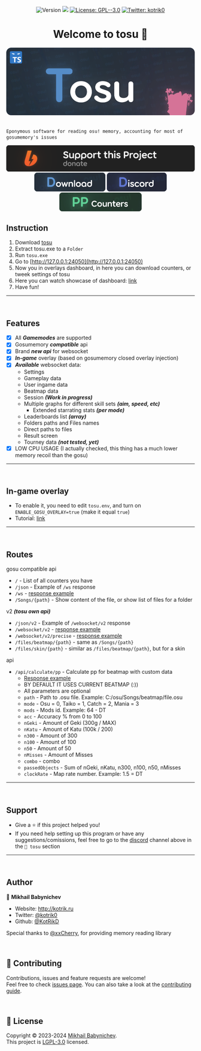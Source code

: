 <p align="center">
  <img alt="Version" src="https://img.shields.io/github/release/tosuapp/tosu.svg?style=for-the-badge&color=%235686A2" />
  <img src="https://img.shields.io/badge/node-%3E%3D20.11.1-45915E.svg?style=for-the-badge&logo=node.js&logoColor=white" />
  <a href="https://github.com/tosuapp/tosu/blob/master/LICENSE" target="_blank"><img alt="License: GPL--3.0" src="https://img.shields.io/github/license/tosuapp/tosu?style=for-the-badge&color=%23A27456" /></a>
  <a href="https://twitter.com/kotrik0" target="_blank"><img alt="Twitter: kotrik0" src="https://img.shields.io/badge/kotrik0-1DA1F2?style=for-the-badge&logo=twitter&logoColor=white" /></a>
</p>


<h1 align="center">Welcome to tosu 👋</h1>
<div align="center">
<img src=".github/logo.png" />
</div>

<br>



```text
Eponymous software for reading osu! memory, accounting for most of gosumemory's issues
```


<div  align="center">
<a href="https://boosty.to/kotrik/donate"><img src=".github/button-boosty.png" /></a><br>
<a href="https://github.com/tosuapp/tosu/releases/latest"><img src=".github/button-download.png" /></a>
<a href="https://discord.gg/WX7BTs8kwh"><img src=".github/button-discord.png" /></a>
<a href="https://github.com/cyperdark/osu-counters/tree/master/counters"><img src=".github/button-counters.png" /></a>
</div>


Instruction
---
1. Download [tosu](https://github.com/tosuapp/tosu/releases/latest)
2. Extract tosu.exe to a `Folder`
3. Run `tosu.exe`
4. Go to [http://127.0.0.1:24050](http://127.0.0.1:24050)
5. Now you in overlays dashboard, in here you can download counters, or tweek settings of tosu
6. Here you can watch showcase of dashboard: [link](https://youtu.be/3eW4TD_zwhM)
8. Have fun!
---

<br>

Features
---
- [x] All _**Gamemodes**_ are supported
- [x] Gosumemory _**compatible**_ api
- [X] Brand _**new api**_ for websocket
- [x] _**In-game**_ overlay (based on gosumemory closed overlay injection)
- [x] _**Available**_ websocket data:
  - Settings
  - Gameplay data
  - User ingame data
  - Beatmap data
  - Session _**(Work in progress)**_
  - Multiple graphs for different skill sets _**(aim, speed, etc)**_
    - Extended starrating stats _**(per mode)**_ 
  - Leaderboards list _**(array)**_
  - Folders paths and Files names
  - Direct paths to files
  - Result screen
  - Tourney data _**(not tested, yet)**_
- [X] LOW CPU USAGE (I actually checked, this thing has a much lower memory recoil than the gosu)
---

<br>

In-game overlay
---
- To enable it, you need to edit `tosu.env`, and turn on `ENABLE_GOSU_OVERLAY=true` (make it equal `true`)
- Tutorial: [link](https://github.com/tosuapp/tosu/wiki/How-to-enable-ingame-overlay)
---


<br>

Routes
---
gosu compatible api
- `/` - List of all counters you have
- `/json` - Example of `/ws` response
- `/ws` - [response example](https://github.com/tosuapp/tosu/wiki/v1-websocket-api-response)
- `/Songs/{path}` - Show content of the file, or show list of files for a folder

v2 _**(tosu own api)**_
- `/json/v2` - Example of `/websocket/v2` response
- `/websocket/v2` - [response example](https://github.com/tosuapp/tosu/wiki/v2-websocket-api-response)
- `/websocket/v2/precise` - [response example](https://github.com/tosuapp/tosu/wiki/v2-precise-websocket-api-response)
- `/files/beatmap/{path}` - same as `/Songs/{path}`
- `/files/skin/{path}` - similar as `/files/beatmap/{path}`, but for a skin

api
- `/api/calculate/pp` - Calculate pp for beatmap with custom data
  - [Response example](https://github.com/tosuapp/tosu/wiki/api-calculate-pp-response-example)
  - BY DEFAULT IT USES CURRENT BEATMAP (:))
  - All parameters are optional
  - `path` - Path to .osu file. Example: C:/osu/Songs/beatmap/file.osu
  - `mode` - Osu = 0, Taiko = 1, Catch = 2, Mania = 3
  - `mods` - Mods id. Example: 64 - DT
  - `acc` - Accuracy % from 0 to 100
  - `nGeki` - Amount of Geki (300g / MAX)
  - `nKatu` - Amount of Katu (100k / 200)
  - `n300` - Amount of 300
  - `n100` - Amount of 100
  - `n50` - Amount of 50
  - `nMisses` - Amount of Misses
  - `combo` - combo
  - `passedObjects` - Sum of nGeki, nKatu, n300, n100, n50, nMisses
  - `clockRate` - Map rate number. Example: 1.5 = DT
---


<br />

Support
---
- Give a ⭐️ if this project helped you!
- If you need help setting up this program or have any suggestions/comissions, feel free to go to the [discord](https://discord.gg/WX7BTs8kwh) channel above in the `🔵 tosu` section
---

<br />

## Author
👤 **Mikhail Babynichev**
* Website: http://kotrik.ru
* Twitter: [@kotrik0](https://twitter.com/kotrik0)
* Github: [@KotRikD](https://github.com/KotRikD)

Special thanks to [@xxCherry](https://github.com/xxCherry), for providing memory reading library

<br />

## 🤝 Contributing

Contributions, issues and feature requests are welcome!<br />Feel free to check [issues page](https://github.com/tosuapp/tosu/issues). You can also take a look at the [contributing guide](https://github.com/tosuapp/tosu/blob/master/CONTRIBUTING.md).

<br />

## 📝 License

Copyright © 2023-2024 [Mikhail Babynichev](https://github.com/KotRikD).<br />
This project is [LGPL-3.0](https://github.com/tosuapp/tosu/blob/master/LICENSE) licensed.
